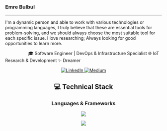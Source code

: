 ### Emre Bulbul
----

I'm a dynamic person and able to work with various technologies or programming languages, I truly believe that these are essential tools for problem-solving, and we should always choose the most suitable tool for each specific issue.
I love researching; Always looking for good opportunities to learn more.

&emsp;&emsp;&emsp;&emsp;&emsp; 🎓 Software Engineer  | DevOps & Infrastructure Specialist
🌐 IoT Research & Development
✨ Dreamer


<div align="center">
  <!-- Social Links -->
  <p>
    <a href="https://linkedin.com/in/emreblbl" target="_blank">
      <img src="https://img.shields.io/badge/LinkedIn-0077B5?style=for-the-badge&logo=linkedin&logoColor=white" alt="LinkedIn"/>
    </a>
    <a href="https://medium.com/@emreblblvv" target="_blank">
      <img src="https://img.shields.io/badge/Medium-12100E?style=for-the-badge&logo=medium&logoColor=white" alt="Medium"/>
    </a>
  </p>
</div>

<h2 align="center">💻 Technical Stack</h2>

<div align="center">
  <h3>Languages & Frameworks</h3>
  <p>
    <img src="https://skillicons.dev/icons?i=java,c,spring,docker,kubernetes,aws,react,python" />
  </p>
  <p>
    <img src="https://skillicons.dev/icons?i=redis,kafka,postgres,mongodb" />
  </p>
</div>

